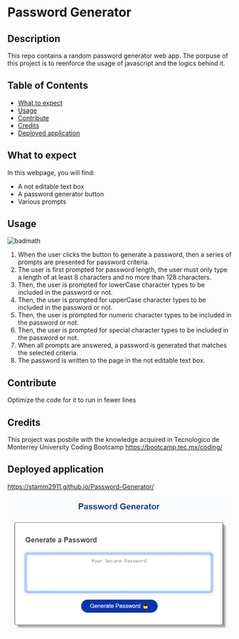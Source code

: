 # Password Generator

## Description
This repo contains a random password generator web app. The porpuse of this project is to reenforce the usage of javascript and the logics behind it.


## Table of Contents 
- [What to expect](#what-to-expect)
- [Usage](#usage)
- [Contribute](#Contribute)
- [Credits](#credits)
- [Deployed application](#Deployed-application)


## What to expect
In this webpage, you will find:
- A not editable text box
- A password generator button
- Various prompts


## Usage
![badmath](https://img.shields.io/github/languages/top/stamm2911/Password-Generator)
1. When the user clicks the button to generate a password, then a series of prompts are presented for password criteria.
2. The user is first prompted for password length, the user must only type a length of at least 8 characters and no more than 128 characters.
3. Then, the user is prompted for lowerCase character types to be included in the password or not.
4. Then, the user is prompted for upperCase character types to be included in the password or not.
5. Then, the user is prompted for numeric character types to be included in the password or not.
6. Then, the user is prompted for special character types to be included in the password or not.
7. When all prompts are answered, a password is generated that matches the selected criteria.
8. The password is written to the page in the not editable text box.


## Contribute
Optimize the code for it to run in fewer lines


## Credits
This project was posbile with the knowledge acquired in Tecnologico de Monterrey University Coding Bootcamp https://bootcamp.tec.mx/coding/ 


## Deployed application
https://stamm2911.github.io/Password-Generator/

![Deployed application](img/final-deployed-application.PNG)
